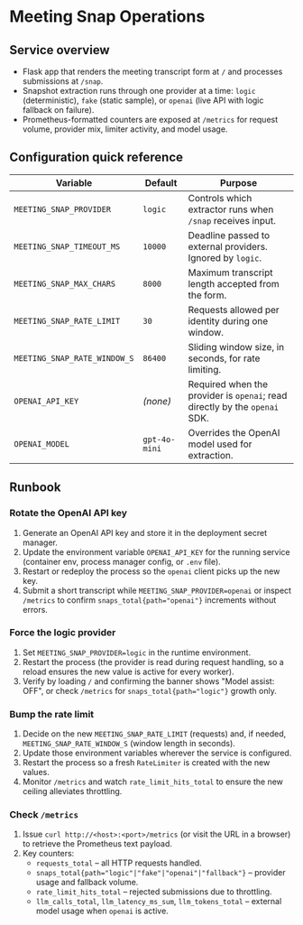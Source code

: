 # Meeting Snap Operations

## Service overview
- Flask app that renders the meeting transcript form at `/` and processes submissions at `/snap`.
- Snapshot extraction runs through one provider at a time: `logic` (deterministic), `fake` (static sample), or `openai` (live API with logic fallback on failure).
- Prometheus-formatted counters are exposed at `/metrics` for request volume, provider mix, limiter activity, and model usage.

## Configuration quick reference
| Variable | Default | Purpose |
| --- | --- | --- |
| `MEETING_SNAP_PROVIDER` | `logic` | Controls which extractor runs when `/snap` receives input. |
| `MEETING_SNAP_TIMEOUT_MS` | `10000` | Deadline passed to external providers. Ignored by `logic`. |
| `MEETING_SNAP_MAX_CHARS` | `8000` | Maximum transcript length accepted from the form. |
| `MEETING_SNAP_RATE_LIMIT` | `30` | Requests allowed per identity during one window. |
| `MEETING_SNAP_RATE_WINDOW_S` | `86400` | Sliding window size, in seconds, for rate limiting. |
| `OPENAI_API_KEY` | _(none)_ | Required when the provider is `openai`; read directly by the `openai` SDK. |
| `OPENAI_MODEL` | `gpt-4o-mini` | Overrides the OpenAI model used for extraction. |

## Runbook

### Rotate the OpenAI API key
1. Generate an OpenAI API key and store it in the deployment secret manager.
2. Update the environment variable `OPENAI_API_KEY` for the running service (container env, process manager config, or `.env` file).
3. Restart or redeploy the process so the `openai` client picks up the new key.
4. Submit a short transcript while `MEETING_SNAP_PROVIDER=openai` or inspect `/metrics` to confirm `snaps_total{path="openai"}` increments without errors.

### Force the logic provider
1. Set `MEETING_SNAP_PROVIDER=logic` in the runtime environment.
2. Restart the process (the provider is read during request handling, so a reload ensures the new value is active for every worker).
3. Verify by loading `/` and confirming the banner shows "Model assist: OFF", or check `/metrics` for `snaps_total{path="logic"}` growth only.

### Bump the rate limit
1. Decide on the new `MEETING_SNAP_RATE_LIMIT` (requests) and, if needed, `MEETING_SNAP_RATE_WINDOW_S` (window length in seconds).
2. Update those environment variables wherever the service is configured.
3. Restart the process so a fresh `RateLimiter` is created with the new values.
4. Monitor `/metrics` and watch `rate_limit_hits_total` to ensure the new ceiling alleviates throttling.

### Check `/metrics`
1. Issue `curl http://<host>:<port>/metrics` (or visit the URL in a browser) to retrieve the Prometheus text payload.
2. Key counters:
   - `requests_total` – all HTTP requests handled.
   - `snaps_total{path="logic"|"fake"|"openai"|"fallback"}` – provider usage and fallback volume.
   - `rate_limit_hits_total` – rejected submissions due to throttling.
   - `llm_calls_total`, `llm_latency_ms_sum`, `llm_tokens_total` – external model usage when `openai` is active.
